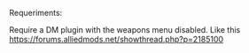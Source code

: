 Requeriments:

Require a DM plugin with the weapons menu disabled. Like this https://forums.alliedmods.net/showthread.php?p=2185100